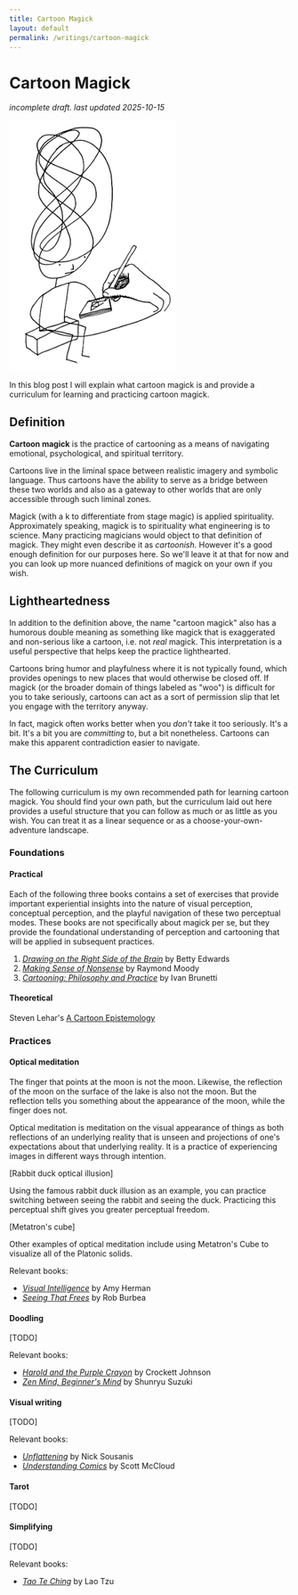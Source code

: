 ```yaml
---
title: Cartoon Magick
layout: default
permalink: /writings/cartoon-magick
---
```


# Cartoon Magick

_incomplete draft. last updated 2025-10-15_

<img src="/drawings/2025-07-27_tuning-in-hand-drawn.jpg" width="300px">

In this blog post I will explain what cartoon magick is and provide a curriculum for learning and practicing cartoon magick.

## Definition

__Cartoon magick__ is the practice of cartooning as a means of navigating emotional, psychological, and spiritual territory.

Cartoons live in the liminal space between realistic imagery and symbolic language. Thus cartoons have the ability to serve as a bridge between these two worlds and also as a gateway to other worlds that are only accessible through such liminal zones.

Magick (with a k to differentiate from stage magic) is applied spirituality. Approximately speaking, magick is to spirituality what engineering is to science. Many practicing magicians would object to that definition of magick. They might even describe it as _cartoonish_. However it's a good enough definition for our purposes here. So we'll leave it at that for now and you can look up more nuanced definitions of magick on your own if you wish.

## Lightheartedness

In addition to the definition above, the name "cartoon magick" also has a humorous double meaning as something like magick that is exaggerated and non-serious like a cartoon, i.e. not _real_ magick. This interpretation is a useful perspective that helps keep the practice lighthearted.

Cartoons bring humor and playfulness where it is not typically found, which provides openings to new places that would otherwise be closed off. If magick (or the broader domain of things labeled as "woo") is difficult for you to take seriously, cartoons can act as a sort of permission slip that let you engage with the territory anyway.

In fact, magick often works better when you _don't_ take it too seriously. It's a bit. It's a bit you are _committing_ to, but a bit nonetheless. Cartoons can make this apparent contradiction easier to navigate.

## The Curriculum

The following curriculum is my own recommended path for learning cartoon magick. You should find your own path, but the curriculum laid out here provides a useful structure that you can follow as much or as little as you wish. You can treat it as a linear sequence or as a choose-your-own-adventure landscape.

### Foundations

#### Practical

Each of the following three books contains a set of exercises that provide important experiential insights into the nature of visual perception, conceptual perception, and the playful navigation of these two perceptual modes. These books are not specifically about magick per se, but they provide the foundational understanding of perception and cartooning that will be applied in subsequent practices.

1. [_Drawing on the Right Side of the Brain_](https://www.drawright.com/) by Betty Edwards
2. [_Making Sense of Nonsense_](https://www.lifeafterlife.com/blog/an-excerpt-from-making-sense-of-nonsense-by-dr-raymond-moody/) by Raymond Moody
3. [_Cartooning: Philosophy and Practice_](https://www.google.com/books/edition/_/lDuwyniN0fkC?hl=en) by Ivan Brunetti

#### Theoretical

Steven Lehar's [A Cartoon Epistemology](https://qualiacomputing.com/2022/12/28/cartoon-epistemology-by-steven-lehar-2003/)

### Practices

#### Optical meditation

The finger that points at the moon is not the moon. Likewise, the reflection of the moon on the surface of the lake is also not the moon. But the reflection tells you something about the appearance of the moon, while the finger does not.

Optical meditation is meditation on the visual appearance of things as both reflections of an underlying reality that is unseen and projections of one's expectations about that underlying reality. It is a practice of experiencing images in different ways through intention.

[Rabbit duck optical illusion]

Using the famous rabbit duck illusion as an example, you can practice switching between seeing the rabbit and seeing the duck. Practicing this perceptual shift gives you greater perceptual freedom.

[Metatron's cube]

Other examples of optical meditation include using Metatron's Cube to visualize all of the Platonic solids.

Relevant books:

* [_Visual Intelligence_](https://www.visualintelligencebook.com/) by Amy Herman
* [_Seeing That Frees_](https://hermesamara.org/seeing-that-frees) by Rob Burbea

#### Doodling

[TODO]

Relevant books:

* [_Harold and the Purple Crayon_](https://en.wikipedia.org/wiki/Harold_and_the_Purple_Crayon) by Crockett Johnson
* [_Zen Mind, Beginner's Mind_](https://www.shambhala.com/zen-mind-beginner-s-mind-9781611808414.html) by Shunryu Suzuki

#### Visual writing

[TODO]

Relevant books:

* [_Unflattening_](https://www.hup.harvard.edu/books/9780674744431) by Nick Sousanis
* [_Understanding Comics_](https://www.scottmccloud.com/2-print/1-uc/) by Scott McCloud

#### Tarot

[TODO]

#### Simplifying

[TODO]

Relevant books:

* [_Tao Te Ching_](https://en.wikipedia.org/wiki/Tao_Te_Ching) by Lao Tzu
